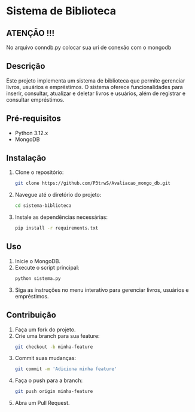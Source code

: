 # Sistema de Biblioteca

## ATENÇÃO !!!
No arquivo conndb.py colocar sua uri de conexão com o mongodb 

## Descrição
Este projeto implementa um sistema de biblioteca que permite gerenciar livros, usuários e empréstimos. O sistema oferece funcionalidades para inserir, consultar, atualizar e deletar livros e usuários, além de registrar e consultar empréstimos.

## Pré-requisitos
- Python 3.12.x
- MongoDB

## Instalação
1. Clone o repositório:
    ```sh
    git clone https://github.com/P3trwS/Avaliacao_mongo_db.git
    ```
2. Navegue até o diretório do projeto:
    ```sh
    cd sistema-biblioteca
    ```
3. Instale as dependências necessárias:
    ```sh
    pip install -r requirements.txt
    ```

## Uso
1. Inicie o MongoDB.
2. Execute o script principal:
    ```sh
    python sistema.py
    ```
3. Siga as instruções no menu interativo para gerenciar livros, usuários e empréstimos.

## Contribuição
1. Faça um fork do projeto.
2. Crie uma branch para sua feature:
    ```sh
    git checkout -b minha-feature
    ```
3. Commit suas mudanças:
    ```sh
    git commit -m 'Adiciona minha feature'
    ```
4. Faça o push para a branch:
    ```sh
    git push origin minha-feature
    ```
5. Abra um Pull Request.
